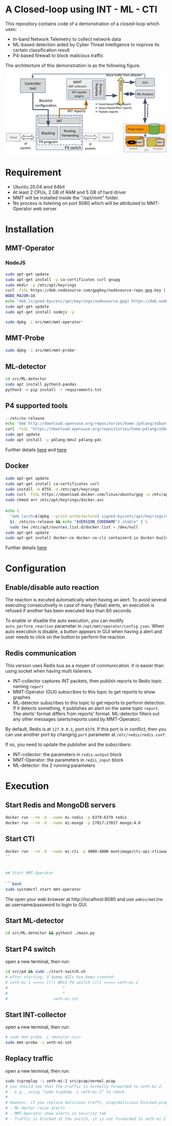 
# A Closed-loop using INT - ML - CTI

This repository contains code of a demonstration of a closed-loop which uses:
- In-band Network Telemetry to collect network data
- ML-based detection aided by Cyber Threat Intelligence to improve its certain classification result
- P4-based firewall to block malicious traffic

The architecture of this demonstration is as the following figure.

<img width=600px src="img/archi.png"/>


# Requirement
- Ubuntu 20.04 amd 64bit
- At least 2 CPUs, 2 GB of RAM and 5 GB of hard driver
- MMT will be installed inside the "/opt/mmt" folder.
- No process is listening on port 8080 which will be attributed to MMT-Operator web server


# Installation


## MMT-Operator
### NodeJS

```bash
sudo apt-get update
sudo apt-get install -y ca-certificates curl gnupg
sudo mkdir -p /etc/apt/keyrings
curl -fsSL https://deb.nodesource.com/gpgkey/nodesource-repo.gpg.key | sudo gpg --dearmor -o /etc/apt/keyrings/nodesource.gpg
NODE_MAJOR=16
echo "deb [signed-by=/etc/apt/keyrings/nodesource.gpg] https://deb.nodesource.com/node_$NODE_MAJOR.x nodistro main" | sudo tee /etc/apt/sources.list.d/nodesource.list
sudo apt-get update
sudo apt-get install nodejs -y
```


```bash
sudo dpkg -i src/mmt/mmt-operator*
```

## MMT-Probe

```bash
sudo dpkg -i src/mmt/mmt-probe*
```

## ML-detector

```bash
cd src/ML-detector
sudo apt install python3-pandas
python3 -m pip install -r requirements.txt
```

## P4 supported tools
```bash
. /etc/os-release
echo "deb http://download.opensuse.org/repositories/home:/p4lang/xUbuntu_${VERSION_ID}/ /" | sudo tee /etc/apt/sources.list.d/home:p4lang.list
curl -fsSL "https://download.opensuse.org/repositories/home:p4lang/xUbuntu_${VERSION_ID}/Release.key" | gpg --dearmor | sudo tee /etc/apt/trusted.gpg.d/home_p4lang.gpg > /dev/null
sudo apt update
sudo apt install -y p4lang-bmv2 p4lang-p4c
```

Further details [here](https://github.com/p4lang/behavioral-model?tab=readme-ov-file#installing-bmv2)
 and [here](https://github.com/p4lang/p4c?tab=readme-ov-file#ubuntu)

## Docker

```bash
sudo apt-get update
sudo apt-get install ca-certificates curl
sudo install -m 0755 -d /etc/apt/keyrings
sudo curl -fsSL https://download.docker.com/linux/ubuntu/gpg -o /etc/apt/keyrings/docker.asc
sudo chmod a+r /etc/apt/keyrings/docker.asc

echo \
  "deb [arch=$(dpkg --print-architecture) signed-by=/etc/apt/keyrings/docker.asc] https://download.docker.com/linux/ubuntu \
  $(. /etc/os-release && echo "$VERSION_CODENAME") stable" | \
  sudo tee /etc/apt/sources.list.d/docker.list > /dev/null
sudo apt-get update
sudo apt-get install docker-ce docker-ce-cli containerd.io docker-buildx-plugin docker-compose-plugin
```

Further details [here](https://docs.docker.com/engine/install/ubuntu/)


# Configuration

## Enable/disable auto reaction

The reaction is excuted automatically when having an alert. To avoid several executing consecutivelly in case of many (false) alerts, an execution is refused if another has been executed less than 60 seconds.

To enable or disable the auto execution, you can modify `auto_perform_reaction` parameter in `/opt/mmt/operator/config.json`. When auto execution is disable, a button appears in GUI when having a alert and user needs to click on the button to perform the reaction.

## Redis communication

This version uses Redis bus as a moyen of communication. It is easier than using socket when having multi listeners. 

- INT-collector captures INT packets, then publish reports to Redis topic naming `report`
- MMT-Operator (GUI) subscribes to this topic to get reports to show graphes
- ML-detector subscribes to this topic to get reports to perform detection. If it detects something, it publishes an alert on the same topic `report`. The alerts' format differs from reports' format. ML-detector filters out any other messages (alerts/reports used by MMT-Operator).

By default, Redis is at `127.0.0.1`, port `6379`. If this port is in conflict, then you can use another port by changing `port` parameter at `/etc/redis/redis.conf`.

If so, you need to update the publisher and the subscribers:

- INT-collector: the parameters in `redis-output` block
- MMT-Operator: the parameters in `redis_input` block
- ML-detector: the 2 running parameters





# Execution

## Start Redis and MongoDB servers

```bash
docker run --rm -d --name mi-redis -p 6379:6379 redis
docker run --rm -d --name mi-mongo -p 27017:27017 mongo:4.0
```

## Start CTI
```bash
docker run --rm -d --name mi-cti -p 4000:4000 montimage/cti-api:ctiswagger ./root/start-swagger.sh
``


## Start MMT-Operator

```bash
sudo systemctl start mmt-operator
```

The open your web browser at http://localhost:8080 and use `admin/mmt2nm` as username/password to login to GUI.

## Start ML-detector

```bash
cd src/ML-detector && python3 ./main.py
```


## Start P4 switch
open a new terminal, then run:
```bash
cd src/p4 && sudo ./start-switch.sh
# after starting, 3 dummy NICs hve been created:
# veth-mi-1 ===== [((( BMv2 P4 switch )))] ===== veth-mi-2
#                        *
#                        *
#                    veth-mi-int
```

## Start INT-collector
open a new terminal, then run:
```bash
# sudo mmt-probe -i <monitor-nic>
sudo mmt-probe -i veth-mi-int
```

## Replacy traffic
open a new terminal, then run:
```bash
sudo tcpreplay -i veth-mi-1 src/pcap/normal.pcap
# you should see that the traffic is normally forwarded to veth-mi-2, 
#   e.g., using "sudo tcpdump -i veth-mi-2" to check.
#
# However, if you replace malicious traffc, pcap/malicious-blocked.pcap, then you should see that:
# - ML-dector raise alerts
# - MMT-Operator show alerts in Security tab
# - Traffic is blocked at the switch, it is not forwarded to veth-mi-2
```

